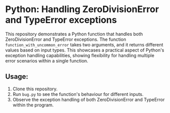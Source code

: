 # Python: Handling ZeroDivisionError and TypeError exceptions

This repository demonstrates a Python function that handles both ZeroDivisionError and TypeError exceptions. The function `function_with_uncommon_error` takes two arguments, and it returns different values based on input types. This showcases a practical aspect of Python's exception handling capabilities, showing flexibility for handling multiple error scenarios within a single function.

## Usage:

1.  Clone this repository.
2.  Run `bug.py` to see the function's behaviour for different inputs.
3.  Observe the exception handling of both ZeroDivisionError and TypeError within the program.